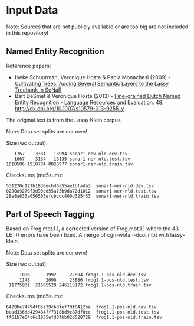 # Input Data

Note: Sources that are not publicly available or are too big are not included in this repository!

## Named Entity Recognition

Reference papers:

* Ineke Schuurman, Veronique Hoste & Paola Monachesi (2009) - [Cultivating Trees: Adding Several Semantic Layers to the Lassy Treebank in SoNaR ](https://citeseerx.ist.psu.edu/viewdoc/summary?doi=10.1.1.332.8142)
* Bart DeSmet & Veronique Hoste (2013) - [Fine-grained Dutch Named Entity Recognition](https://biblio.ugent.be/publication/4246431/file/5787347.pdf) - Language Resources and Evaluation. 48. http://dx.doi.org/10.1007/s10579-013-9255-y

The original text is from the Lassy Klein corpus.

Note: Data set splits are our own!

Size (wc output):

```
   1767    3334   13994 sonar1-dev-nld.dev.tsv
   1667    3134   13135 sonar1-ner-nld.test.tsv
1018506 1918734 8028977 sonar1-ner-nld.train.tsv
```

Checksums (md5sum):
```
531270c127b1836ecbd6a55ae1bfada3  sonar1-ner-nld.dev.tsv
0290a9270f3d90cd55a73b9da72d1012  sonar1-ner-nld.test.tsv
28e8a633a056505efcbcdc400d325f53  sonar1-ner-nld.train.tsv
```

## Part of Speech Tagging

Based on Frog.mbt.1.1, a corrected version of Frog.mbt.1.1 where the 43 LET() errors have been fixed. A merge of cgn-wotan-dcoi.mbt with lassy-klein

Note: Data set splits are our own!

Size (wc output):
```
     1096      1992     22894 frog1.1-pos-nld.dev.tsv
     1148      2096     23886 frog1.1-pos-nld.test.tsv
 11775931  21565528 246115172 frog1.1-pos-nld.train.tsv
```

Checksums (md5sum):

```
6429be74794f05a79cb3fef7df0412be  frog1.1-pos-nld.dev.tsv
bead336dd429484ff7318bd9c87df0cc  frog1.1-pos-nld.test.tsv
ff61b7e64c6c1935efd8fbb02d528729  frog1.1-pos-nld.train.tsv
```
